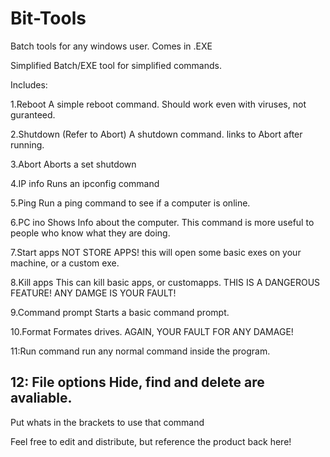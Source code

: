 # Bit-Tools
Batch tools for any windows user. Comes in .EXE

Simplified Batch/EXE tool for simplified commands.

Includes:

1.Reboot
A simple reboot command. Should work even with viruses, not guranteed.

2.Shutdown (Refer to Abort)
A shutdown command. links to Abort after running.

3.Abort
Aborts a set shutdown

4.IP info
Runs an ipconfig command

5.Ping
Run a ping command to see if a computer is online.

6.PC ino
Shows Info about the computer. This command is more useful to people who know what they are doing.

7.Start apps
NOT STORE APPS! this will open some basic exes on your machine, or a custom exe.

8.Kill apps
This can kill basic apps, or customapps. THIS IS A DANGEROUS FEATURE! ANY DAMGE IS YOUR FAULT!

9.Command prompt
Starts a basic command prompt. 

10.Format
Formates drives. AGAIN, YOUR FAULT FOR ANY DAMAGE!

11:Run command
run any normal command inside the program.

12: File options
Hide, find and delete are avaliable.
--------------------------------------------------------------------------------------------------------------------------------------

Put whats in the brackets to use that command

Feel free to edit and distribute, but reference the product back here!
